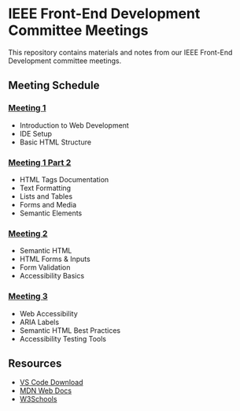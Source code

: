 # IEEE Front-End Development Committee Meetings

This repository contains materials and notes from our IEEE Front-End Development committee meetings.

## Meeting Schedule

### [Meeting 1](./Meetings/Meeting1.md)

- Introduction to Web Development
- IDE Setup
- Basic HTML Structure

### [Meeting 1 Part 2](./Meetings/Meeting1P2.md)

- HTML Tags Documentation
- Text Formatting
- Lists and Tables
- Forms and Media
- Semantic Elements

### [Meeting 2](./Meetings/Meeting2.md)

- Semantic HTML
- HTML Forms & Inputs
- Form Validation
- Accessibility Basics

### [Meeting 3](./Meetings/Meeting3.md)

- Web Accessibility
- ARIA Labels
- Semantic HTML Best Practices
- Accessibility Testing Tools

<!-- Future meetings will be added here -->

## Resources

- [VS Code Download](https://code.visualstudio.com/)
- [MDN Web Docs](https://developer.mozilla.org/)
- [W3Schools](https://www.w3schools.com/)
